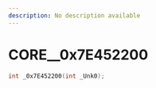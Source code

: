 ```yaml
---
description: No description available 
---
```


# CORE\__0x7E452200

```cpp
int _0x7E452200(int _Unk0);
```